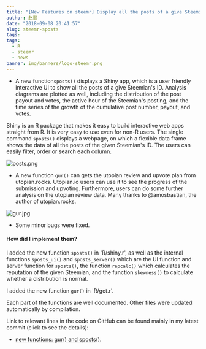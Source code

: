 ```yaml
---
title: "[New Features on steemr] Display all the posts of a give Steemian with statistics, and get the utopian review and upvote plan!"
author: 赵鹏
date: "2018-09-08 20:41:57"
slug: steemr-sposts
tags: 
tags: 
  - R
  - steemr
  - news
banner: img/banners/logo-steemr.png
---
```



- A new function`sposts()` displays a Shiny app, which is a user friendly interactive UI to show all the posts of a give Steemian's ID.  Analysis diagrams are plotted as well, including the distribution of the post payout and votes, the active hour of the Steemian's posting, and the time series of the growth of the cumulative post number, payout, and votes.  

<!--more-->


  Shiny is an R package that makes it easy to build interactive web apps straight from R. It is very easy to use even for non-R users. The single command `sposts()`  displays a webpage, on which a flexible data frame shows the data of all the posts of the given Steemian's ID. The users can easily filter, order or search each column.

![posts.png](https://cdn.steemitimages.com/DQmeJTjCY9tCNFdgtD8Jq3YoVprnoBfD9BK7D8vcTE4gYvn/posts.png)

- A new function `gur()` can gets the utopian review and upvote plan from utopian.rocks. Utopian.io users can use it to see the progress of the submission and upvoting. Furthermore, users can do some further analysis on the utopian review data. Many thanks to @amosbastian, the author of utopian.rocks.

![gur.jpg](https://cdn.steemitimages.com/DQmTDMpU6AX2FSCk2npyJPzmHW95kGWcYViJztfRKmYTa8W/gur.jpg)

- Some minor bugs were fixed.

#### How did I implement them?

I added the new function `sposts()` in  'R/shiny.r', as well as the internal functions `sposts_ui()` and `sposts_server()`  which are the UI function and server function for `sposts()`, the function `repcalc()` which calculates the reputation of the given Steemian, and the function `skewness()` to calculate whether a distribution is normal. 

I added the new function `gur()` in 'R/get.r'.

Each part of the functions are well documented. Other files were updated automatically by compilation. 

Link to relevant lines in the code on GitHub can be found mainly in my latest commit (click to see the details):

- [new functions: gur() and sposts()](https://github.com/pzhaonet/steemr/commit/108da330916dfa4d2aa472a95e09911b60c9b8b9).


